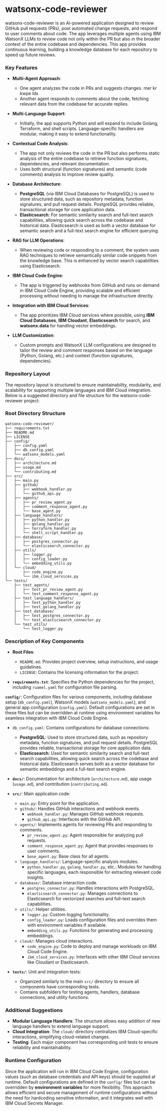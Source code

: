 # watsonx-code-reviewer

watsonx-code-reviewer is an AI-powered application designed to review GitHub pull requests (PRs), post automated change requests, and respond to user comments about code. The app leverages multiple agents using IBM WatsonX LLMs to review code not only within the PR but also in the broader context of the entire codebase and dependencies. This app provides continuous learning, building a knowledge database for each repository to speed up future reviews.

### Key Features

- **Multi-Agent Approach**:
    - One agent analyzes the code in PRs and suggests changes. mer kr kwpe lds
    - Another agent responds to comments about the code, fetching relevant data from the codebase for accurate replies.

- **Multi-Language Support**:
    - Initially, the app supports Python and will expand to include Golang, Terraform, and shell scripts. Language-specific handlers are modular, making it easy to extend functionality.

- **Contextual Code Analysis**:
    - The app not only reviews the code in the PR but also performs static analysis of the entire codebase to retrieve function signatures, dependencies, and relevant documentation.
    - Uses both structural (function signatures) and semantic (code comments) analysis to improve review quality.

- **Database Architecture**:
    - **PostgreSQL** (via IBM Cloud Databases for PostgreSQL) is used to store structured data, such as repository metadata, function signatures, and pull request details. PostgreSQL provides reliable, transactional storage for core application data.
    - **Elasticsearch**: For semantic similarity search and full-text search capabilities, allowing quick search across the codebase and historical data. Elasticsearch is used as both a vector database for semantic search and a full-text search engine for efficient querying.

- **RAG for LLM Operations**:
    - When reviewing code or responding to a comment, the system uses RAG techniques to retrieve semantically similar code snippets from the knowledge base. This is enhanced by vector search capabilities using Elasticsearch.

- **IBM Cloud Code Engine**:
    - The app is triggered by webhooks from GitHub and runs on demand in IBM Cloud Code Engine, providing scalable and efficient processing without needing to manage the infrastructure directly.

- **Integration with IBM Cloud Services**:
    - The app prioritizes IBM Cloud services where possible, using **IBM Cloud Databases**, **IBM Cloudant**, **Elasticsearch** for search, and **watsonx.data** for handling vector embeddings.

- **LLM Customization**:
    - Custom prompts and WatsonX LLM configurations are designed to tailor the review and comment responses based on the language (Python, Golang, etc.) and context (function signatures, dependencies).

### Repository Layout

The repository layout is structured to ensure maintainability, modularity, and scalability for supporting multiple languages and IBM Cloud integration. Below is a suggested directory and file structure for the watsonx-code-reviewer project:

### Root Directory Structure

```plaintext
watsonx-code-reviewer/
├── requirements.txt
├── README.md
├── LICENSE
├── config/
│   ├── config.yaml
│   ├── db_config.yaml
│   └── watsonx_models.yaml
├── docs/
│   ├── architecture.md
│   ├── usage.md
│   └── contributing.md
├── src/
│   ├── main.py
│   ├── github/
│   │   ├── webhook_handler.py
│   │   └── github_api.py
│   ├── agents/
│   │   ├── pr_review_agent.py
│   │   ├── comment_response_agent.py
│   │   └── base_agent.py
│   ├── language_handlers/
│   │   ├── python_handler.py
│   │   ├── golang_handler.py
│   │   ├── terraform_handler.py
│   │   └── shell_script_handler.py
│   ├── database/
│   │   ├── postgres_connector.py
│   │   └── elasticsearch_connector.py
│   ├── utils/
│   │   ├── logger.py
│   │   ├── config_loader.py
│   │   └── embedding_utils.py
│   └── cloud/
│       ├── code_engine.py
│       └── ibm_cloud_services.py
└── tests/
    ├── test_agents/
    │   ├── test_pr_review_agent.py
    │   └── test_comment_response_agent.py
    ├── test_language_handlers/
    │   ├── test_python_handler.py
    │   ├── test_golang_handler.py
    ├── test_database/
    │   ├── test_postgres_connector.py
    │   └── test_elasticsearch_connector.py
    └── test_utils/
        └── test_logger.py
```

### Description of Key Components

- **Root Files**:
    - `README.md`: Provides project overview, setup instructions, and usage guidelines.
    - `LICENSE`: Contains the licensing information for the project.

- **`requirements.txt`**: Specifies the Python dependencies for the project, including `ruamel.yaml` for configuration file parsing.

**`config/`**: Configuration files for various components, including database setup (`db_config.yaml`), WatsonX models (`watsonx_models.yaml`), and general app configuration (`config.yaml`). Default configurations are set in these files but can be overridden at runtime using environment variables for seamless integration with IBM Cloud Code Engine.

- `db_config.yaml`: Contains configurations for database connections:
    - **PostgreSQL**: Used to store structured data, such as repository metadata, function signatures, and pull request details. PostgreSQL provides reliable, transactional storage for core application data.
    - **Elasticsearch**: Used for semantic similarity search and full-text search capabilities, allowing quick search across the codebase and historical data. Elasticsearch serves both as a vector database for semantic embeddings and a full-text search engine.

- **`docs/`**: Documentation for architecture (`architecture.md`), app usage (`usage.md`), and contribution (`contributing.md`).

- **`src/`**: Main application code:
    - `main.py`: Entry point for the application.
    - `github/`: Handles GitHub interactions and webhook events.
        - `webhook_handler.py`: Manages GitHub webhook requests.
        - `github_api.py`: Interfaces with the GitHub API.
    - `agents/`: Implements agents for reviewing PRs and responding to comments.
        - `pr_review_agent.py`: Agent responsible for analyzing pull requests.
        - `comment_response_agent.py`: Agent that provides responses to user comments.
        - `base_agent.py`: Base class for all agents.
    - `language_handlers/`: Language-specific analysis modules.
        - `python_handler.py`, `golang_handler.py`, etc.: Modules for handling specific languages, each responsible for extracting relevant code insights.
    - `database/`: Database interaction code.
        - `postgres_connector.py`: Handles interactions with PostgreSQL.
        - `elasticsearch_connector.py`: Manages connections to Elasticsearch for vectorized searches and full-text search capabilities.
    - `utils/`: Helper utilities.
        - `logger.py`: Custom logging functionality.
        - `config_loader.py`: Loads configuration files and overrides them with environment variables if available.
        - `embedding_utils.py`: Functions for generating and processing embeddings.
    - `cloud/`: Manages cloud interactions.
        - `code_engine.py`: Code to deploy and manage workloads on IBM Cloud Code Engine.
        - `ibm_cloud_services.py`: Interfaces with other IBM Cloud services like Cloudant or Elasticsearch.

- **`tests/`**: Unit and integration tests:
    - Organized similarly to the main `src/` directory to ensure all components have corresponding tests.
    - Contains subfolders for testing agents, handlers, database connections, and utility functions.

### Additional Suggestions
- **Modular Language Handlers**: The structure allows easy addition of new language handlers to extend language support.
- **Cloud Integration**: The `cloud/` directory centralizes IBM Cloud-specific interactions, simplifying cloud-related changes.
- **Testing**: Each major component has corresponding unit tests to ensure reliability and maintainability.

### Runtime Configuration
Since the application will run in IBM Cloud Code Engine, configuration values (such as database credentials and API keys) should be supplied at runtime. Default configurations are defined in the `config/` files but can be overridden by **environment variables** for more flexibility. This approach allows efficient and secure management of runtime configurations without the need for hardcoding sensitive information, and it integrates well with IBM Cloud Secrets Manager.
